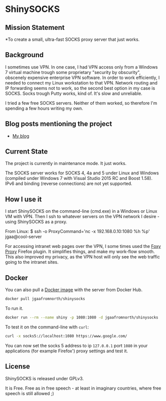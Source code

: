 # ShinySOCKS

## Mission Statement

*To create a small, ultra-fast SOCKS proxy server that just works.

## Background

I sometimes use VPN. In one case, I had VPN access only
from a Windows 7 virtual machine trough some proprietary
"security by obscurity", obscenely expensive enterprise
VPN software. In order to work
efficiently, I needed to connect my Linux workstation to that
VPN. Network routing and IP forwarding seems not to work,
so the second best option in my case is SOCKS. Socks
trough Putty works, kind of. It's slow and unreliable.

I tried a few free SOCKS servers. Neither of them worked, so
therefore I'm spending a few hours writing my own.

## Blog posts mentioning the project
- [My blog](https://lastviking.eu/_tags/shinysocks.html)

## Current State
The project is currently in maintenance mode. It just works.

The SOCKS server works for SOCKS 4, 4a and 5 under
Linux and Windows (compiled under Windows 7 with Visual
Studio 2015 RC and Boost 1.58). IPv6 and binding (reverse
connections) are not yet supported.

## How I use it

I start ShinySOCKS on the command-line (cmd.exe) in a Windows or Linux
VM with VPN. Then I ssh to whatever servers on the VPN network
I desire - using ShinySOCKS as a proxy.

From Linux:
 $ ssh -o ProxyCommand='nc -x 192.168.0.10:1080 %h %p' jgaa@cool-server

For accessing intranet web pages over the VPN, I some times
used the [Foxy Proxy](https://getfoxyproxy.org/) Firefox plugin.
It simplifies things, and make my work-flow smooth. This also
improved my privacy, as the VPN host will only see the web traffic
going to the intranet sites.

## Docker

You can also pull a [Docker image](https://hub.docker.com/r/jgaafromnorth/shinysocks/)
with the server from Docker Hub.

```sh
docker pull jgaafromnorth/shinysocks
```

To run it.
```sh
docker run --rm --name shiny -p 1080:1080 -d jgaafromnorth/shinysocks
```

To  test it on the command-line with `curl`:
```sh
curl -x socks5://localhost:1080 https://www.google.com/
```

You can now set the socks 5 address to ip `127.0.0.1` port `1080` in your applications (for example Firefox') proxy settings and test it.

## License
ShinySOCKS is released under GPLv3.

It is Free. Free as in free speech - at least in imaginary countries, where free speech is still allowed ;)

